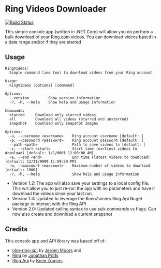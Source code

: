 ﻿# Ring Videos Downloader

[![Build Status](https://github.com/mmckechney/RingVideos/actions/workflows/dotnet.yml/badge.svg)](https://github.com/mmckechney/RingVideos/actions/workflows/dotnet.yml)

This simple console app (written in .NET Core) will allow you do perform a bulk download of your [Ring.com](https://www.ring.com) videos.
You can download videos based in a date range and/or if they are starred
## Usage

```
RingVideos:
  Simple command line tool to download videos from your Ring account

Usage:
  RingVideos [options] [command]

Options:
  --version         Show version information
  -?, -h, --help    Show help and usage information

Commands:
  starred     Download only starred videos
  all         Download all videos (starred and unstarred)
  snapshot    Download only snapshot images

Options:
  -u, --username <username>    Ring account username [default: ]
  -p, --password <password>    Ring account password [default: ]
  --path <path>                Path to save videos to [default: ]
  -s, --start <start>          Start time (earliest videos to download) [default: 1/1/0001 12:00:00 AM]
  -e, --end <end>              End time (latest videos to download) [default: 12/31/9999 11:59:59 PM]
  -m, --maxcount <maxcount>    Maximum number of videos to download [default: 1000]
  -?, -h, --help               Show help and usage information
```

- Version 1.2: The app will also save your settings to a local config file. This will allow you to just re-run the app with no parameters and have it download the videos since your last run.
- Version 1.3: Updated to leverage the KoenZomers.Ring.Api Nuget package to interact with the Ring API
- Version 2.0: Updated calling syntax to use sub-commands vs flags. Can now also create and download a current snapshot

## Credits
This console app and API library  was based off of:
- [php-ring-api](https://github.com/jeroenmoors/php-ring-api) by [Jeroen Moors](https://github.com/jeroenmoors) and
- [Ring](https://github.com/jonathanpotts/Ring) by [Jonathan Potts](https://github.com/jonathanpotts)
- [Ring Api](https://github.com/KoenZomers/RingApi) by [Koen Zomers](https://github.com/KoenZomers)
